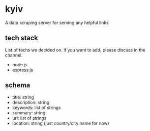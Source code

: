 # kyiv
A data scraping server for serving any helpful links

## tech stack
List of techs we decided on. If you want to add, please discuss in the channel.

- node.js
- express.js

## schema

- title: string
- description: string
- keywords: list of strings
- summary: string
- url: list of strings
- location: string (just country/city name for now)
